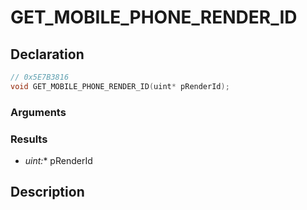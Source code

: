 # GET_MOBILE_PHONE_RENDER_ID

## Declaration
```cpp
// 0x5E7B3816
void GET_MOBILE_PHONE_RENDER_ID(uint* pRenderId);
```

### Arguments

### Results
- **uint*:** pRenderId

## Description

